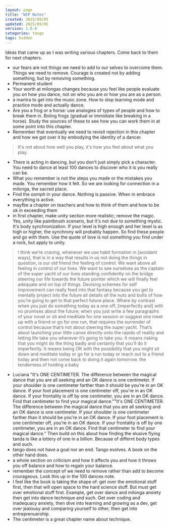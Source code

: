 ```yaml
---
layout: page
title: "WIP Notes"
created: 2025/09/05
updated: 2025/09/05
version: 1.0.0
categories: tango
tags: hidden
---
```


Ideas that came up as I was writing various chapters. Come back to them for next chapters.

* our fears are not things we need to add to our selves to overcome them. Things we need to remove. Courage is created not by adding something, but by removing something.
* Permanent student
* Your worth at milongas changes because you feel like people evaluate you on how you dance, not on who you are or how you are as a person.
* a mantra to get into the music zone. How to stop learning mode and practice mode and actually dance.
* Are you a frog or a horse: use analogies of types of people and how to break them in. Boling frogs (gradual or immidiate like breaking in a horse). Study the sources of these to see how you can work them in at some point into this chapter.
* Remember that eventually we need to revisit rejection in this chapter and how we got over it by embodying the identity of a dancer.
> It's not about how well you play, it's how you feel about what you play.
* There is acting in dancing, but you don't just simply pick a character. You need to dance at least 100 dances to discover who it is you really can be.
* What you remember is not the steps you made or the mistakes you made. You remember how it felt. So we are looking for connection in a milonga, the sacred place.
* Find the oomph in your dance. Nothing is passive. When in embrace everything is active.
* mayfbe a chapter on teachers and how to think of them and how to be ok in exceeding them
* in first chapter, make unity section more realistic; remove the magic. Yes, unity like paintbrush scenario, but it's not due to something mystic. It's body synchronization. If your level is high enough and her level is as high or higher, the synchrony will probably happen. So find these people and go with them. Use the quote of love is not something you find under a rock, but apply to unity.

> I think we’re craving, whenever we use habit formation in [avoidant ways], that is in a way that results in us not doing the things in question, is our old friend the feeling of control. We want above all feeling in control of our lives. We want to see ourselves as the captain of the super yacht of our lives standing confidently on the bridge steering our life towards the future pointer which we will finally feel adequate and on top of things. Devising schemes for self improvement can really feed into that fantasy because you get to mentally project into the future all details all the nuts and bolts of how you’re going to get to that perfect future place. Where by contrast when you just do something today as a one off, [imperfectly and] with no promises about the future; when you just write a few paragraphs of your novel or sit and meditate for one session or suggest one meet up with a friend or go for one run, that requires the surrender of control because that’s not about steering the super yacht. That’s about launching your little canoe directly onto the rapids of reality and letting life take you wherever it’s going to take you. It means risking that you might do the thing badly and certainly that you’ll do it imperfectly. It means being OK with the possibility that you might sit down and meditate today or go for a run today or reach out to a friend today and then not come back to doing it again tomorrow.
the tenderness of holding a baby
* Luciana "It's ONE CENTIMETER. The difference between the magical dance that you are all seeking and an OK dance is one centimeter. If your shoulder is one centimeter farther than it should be you're in an OK dance. If your foot placement is one centimeter off,  you're in an OK dance. If your frontality is off by one centimeter, you are in an OK dance. Find that centimeter to find your magical dance.""It's ONE CENTIMETER. The difference between the magical dance that you are all seeking and an OK dance is one centimeter. If your shoulder is one centimeter farther than it should be you're in an OK dance. If your foot placement is one centimeter off,  you're in an OK dance. If your frontality is off by one centimeter, you are in an OK dance. Find that centimeter to find your magical dance." Then build on this about how finding the elusive flying tanda is like a lottery of one in a billion. Because of differnt body types and such.
* tango does not have a goal nor an end. Tango evolves. A book on the other hand does.
* a whole section on criticism and how it affects you and how it throws you off balance and how to regain your balance.
* remember the concept of we need to remove rather than add to become courageous. Look this up in the 100 dances note.
* I feel like the book is taking the shape of: get over the emotional stuff first, then that will open space to the hard science stuff. But must get over emotional stuff first. Example, get over dance and milonga anxiety then get into dance technique and such. Get over coding and inadequacy anxiety, then dive into learning and growing as a dev, get over jealousy and comparing yourself to other, then get into entreprenuership.
* The centimeter is a great chapter name about technique.

